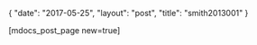 {
   "date": "2017-05-25",
   "layout": "post",
   "title": "smith2013001"
}

[mdocs_post_page new=true]